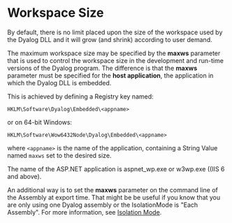 <h1 class="heading"><span class="name">Workspace Size</span></h1>

By default, there is no limit placed upon the size of the workspace  used by the Dyalog DLL and it will grow (and shrink) according to user demand.

The maximum workspace size may be specified by the **maxws** parameter that is used to control the workspace size in the development and run-time versions of the Dyalog program. The difference is that the **maxws** parameter must be specified for the **host application**, the application in which the Dyalog DLL is embedded.

This is achieved by defining a Registry key named:
```apl
HKLM\Software\Dyalog\Embedded\<appname>
```

or on 64-bit Windows:
```apl
HKLM\Software\Wow6432Node\Dyalog\Embedded\<appname>
```

where `<appname>` is the name of the application, containing a String Value named `maxws` set to the desired size.

The name of the ASP.NET application is aspnet_wp.exe or w3wp.exe ((IIS 6 and above).

An additional way is to set the **maxws** parameter on the command line of the Assembly at export time. That might be be useful if you know that you are only using one Dyalog assembly or the IsolationMode is "Each Assembly". For more information, see [Isolation Mode](isolation-mode.md).
